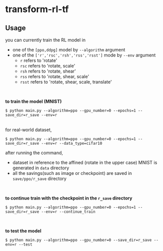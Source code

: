 # transform-rl-tf

## Usage
you can currently train the RL model in
- one of the `[ppo,ddpg]` model by `--algorithm` argument
- one of the `['r','rsc','rsh','rss','rsst']` mode by `--env` argument
  - `r` refers to 'rotate'
  - `rsc` refers to 'rotate, scale'
  - `rsh` refers to 'rotate, shear'
  - `rss` refers to 'rotate, shear, scale'
  - `rsst` refers to 'rotate, shear, scale, translate'
<br>

<b>to train the model (MNIST)</b>
```
$ python main.py --algorithm=ppo --gpu_number=0 --epochs=1 --save_dir=r_save --env=r
```
<br>
for real-world dataset,

```
$ python main.py --algorithm=ppo --gpu_number=0 --epochs=1 --save_dir=r_save --env=r --data_type=cifar10
```

after running the command, 
- dataset in reference to the affined (rotate in the upper case) MNIST is generated in `data` directory
- all the savings(such as image or checkpoint) are saved in `save/ppo/r_save` directory
<br>

<b>to continue train with the checkpoint in the `r_save` directory</b>
```
$ python main.py --algorithm=ppo --gpu_number=0 --epochs=1 --save_dir=r_save --env=r --continue_train
```
<br>

<b>to test the model</b>
```
$ python main.py --algorithm=ppo --gpu_number=0 --save_dir=r_save --env=r --test
```

